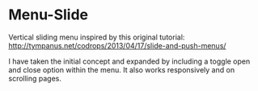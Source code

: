 # Menu-Slide

Vertical sliding menu inspired by this original tutorial:
http://tympanus.net/codrops/2013/04/17/slide-and-push-menus/

I have taken the initial concept and expanded by including a toggle open and close option within the menu. It also works responsively and on scrolling pages.

